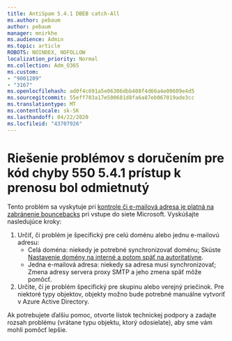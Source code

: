```yaml
---
title: AntiSpam 5.4.1 DBEB catch-All
ms.author: pebaum
author: pebaum
manager: mnirkhe
ms.audience: Admin
ms.topic: article
ROBOTS: NOINDEX, NOFOLLOW
localization_priority: Normal
ms.collection: Adm_O365
ms.custom:
- "9001209"
- "3167"
ms.openlocfilehash: ad0f4c691a5e06306dbb408f4d66a4e00609e4d5
ms.sourcegitcommit: 55eff703a17e500681d8fa6a87eb067019ade3cc
ms.translationtype: MT
ms.contentlocale: sk-SK
ms.lasthandoff: 04/22/2020
ms.locfileid: "43707926"
---
```

# <a name="fix-delivery-issues-for-error-code-550-541-relay-access-denied"></a>Riešenie problémov s doručením pre kód chyby 550 5.4.1 prístup k prenosu bol odmietnutý

Tento problém sa vyskytuje pri [kontrole či e-mailová adresa je platná na zabránenie bouncebacks](https://docs.microsoft.com/exchange/mail-flow-best-practices/use-directory-based-edge-blocking) pri vstupe do siete Microsoft. Vyskúšajte nasledujúce kroky:

1. Určiť, či problém je špecifický pre celú doménu alebo jednu e-mailovú adresu:
    - Celá doména: niekedy je potrebné synchronizovať doménu; Skúste [Nastavenie domény na interné a potom späť na autoritatívne](https://docs.microsoft.com/exchange/mail-flow-best-practices/manage-accepted-domains/manage-accepted-domains).
    - Jedna e-mailová adresa: niekedy sa adresa musí synchronizovať; Zmena adresy servera proxy SMTP a jeho zmena späť môže pomôcť.
2. Určite, či je problém špecifický pre skupinu alebo verejný priečinok. Pre niektoré typy objektov, objekty možno bude potrebné manuálne vytvoriť v Azure Active Directory.

Ak potrebujete ďalšiu pomoc, otvorte lístok technickej podpory a zadajte rozsah problému (vrátane typu objektu, ktorý odosielate), aby sme vám mohli pomôcť lepšie.